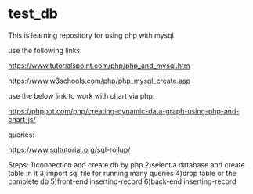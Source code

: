 # test_db
This is learning repository for  using php with mysql.

use the following links:

https://www.tutorialspoint.com/php/php_and_mysql.htm

https://www.w3schools.com/php/php_mysql_create.asp

use the below link to work with chart via php:

https://phppot.com/php/creating-dynamic-data-graph-using-php-and-chart-js/

queries:

https://www.sqltutorial.org/sql-rollup/


Steps: 
1)connection and create db by php
2)select a database and create table in it
3)import sql file for running many queries
4)drop table or the complete db
5)front-end inserting-record
6)back-end inserting-record
